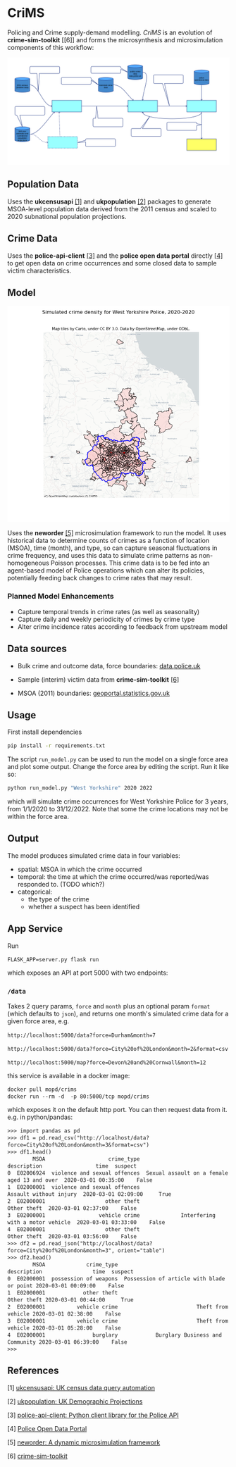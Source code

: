 # CriMS

Policing and Crime supply-demand modelling. *CriMS* is an evolution of **crime-sim-toolkit** [[6]] and forms the microsynthesis and microsimulation components of this workflow:

![workflow](./doc/workflow.svg)

## Population Data

Uses the **ukcensusapi** [[1]](#references) and **ukpopulation** [[2]](#references) packages to generate MSOA-level population data derived from the 2011 census and scaled to 2020 subnational population projections.

## Crime Data

Uses the **police-api-client** [[3]](#references) and the **police open data portal** directly [[4]](#references)  to get open data on crime occurrences and some closed data to sample victim characteristics.

## Model

![sample visualisation](./doc/wy2020.png)

Uses the **neworder** [[5]](#references) microsimulation framework to run the model. It uses historical data to determine counts of crimes as a function of location (MSOA), time (month), and type, so can capture seasonal fluctuations in crime frequency, and uses this data to simulate crime patterns as non-homogeneous Poisson processes. This crime data is to be fed into an agent-based model of Police operations which can alter its policies, potentially feeding back changes to crime rates that may result.

### Planned Model Enhancements

- Capture temporal trends in crime rates (as well as seasonality)
- Capture daily and weekly periodicity of crimes by crime type
- Alter crime incidence rates according to feedback from upstream model

## Data sources

- Bulk crime and outcome data, force boundaries: [data.police.uk](<https://data.police.uk>)

- Sample (interim) victim data from **crime-sim-toolkit** [[6]](#references)

- MSOA (2011) boundaries: [geoportal.statistics.gov.uk](<https://geoportal.statistics.gov.uk/datasets/middle-layer-super-output-areas-december-2011-ew-bsc-v2>)

## Usage

First install dependencies

```bash
pip install -r requirements.txt
```

The script `run_model.py` can be used to run the model on a single force area and plot some output. Change the force area by editing the script. Run it like so:

```bash
python run_model.py "West Yorkshire" 2020 2022
```

which will simulate crime occurrences for West Yorkshire Police for 3 years, from 1/1/2020 to 31/12/2022. Note that some the crime locations may not be within the force area.

## Output

The model produces simulated crime data in four variables:

- spatial: MSOA in which the crime occurred
- temporal: the time at which the crime occurred/was reported/was responded to. (TODO which?)
- categorical:
  - the type of the crime
  - whether a suspect has been identified

## App Service

Run

```
FLASK_APP=server.py flask run
```

which exposes an API at port 5000 with two endpoints:

### `/data`

Takes 2 query params, `force` and `month` plus an optional param `format` (which defaults to `json`), and returns one month's simulated crime data for a given force area, e.g.

`http://localhost:5000/data?force=Durham&month=7`

`http://localhost:5000/data?force=City%20of%20London&month=2&format=csv`

`http://localhost:5000/map?force=Devon%20and%20Cornwall&month=12`

this service is available in a docker image:

```
docker pull mopd/crims
docker run --rm -d  -p 80:5000/tcp mopd/crims
```
which exposes it on the default http port. You can then request data from it. e.g. in python/pandas:

```
>>> import pandas as pd
>>> df1 = pd.read_csv("http://localhost/data?force=City%20of%20London&month=3&format=csv")
>>> df1.head()
        MSOA                    crime_type                                  description                 time  suspect
0  E02006924  violence and sexual offences  Sexual assault on a female aged 13 and over  2020-03-01 00:35:00    False
1  E02000001  violence and sexual offences                       Assault without injury  2020-03-01 02:09:00     True
2  E02000001                   other theft                                  Other theft  2020-03-01 02:37:00    False
3  E02000001                 vehicle crime             Interfering with a motor vehicle  2020-03-01 03:33:00    False
4  E02000001                   other theft                                  Other theft  2020-03-01 03:56:00    False
>>> df2 = pd.read_json("http://localhost/data?force=City%20of%20London&month=3", orient="table")
>>> df2.head()
        MSOA             crime_type                                description                time  suspect
0  E02000001  possession of weapons  Possession of article with blade or point 2020-03-01 00:09:00    False
1  E02000001            other theft                                Other theft 2020-03-01 00:44:00     True
2  E02000001          vehicle crime                         Theft from vehicle 2020-03-01 02:38:00    False
3  E02000001          vehicle crime                         Theft from vehicle 2020-03-01 05:28:00    False
4  E02000001               burglary            Burglary Business and Community 2020-03-01 06:39:00    False
>>>
```

## References

[1] [ukcensusapi: UK census data query automation](<https://pypi.org/project/ukcensusapi/>)

[2] [ukpopulation: UK Demographic Projections](<https://pypi.org/project/ukpopulation/>)

[3] [police-api-client: Python client library for the Police API](<https://pypi.org/project/police-api-client/>)

[4] [Police Open Data Portal](<https://data.police.uk/>)

<!--[4] [humanleague: Microsynthesis using quasirandom sampling and/or IPF](<https://pypi.org/project/humanleague/>)-->

[5] [neworder: A dynamic microsimulation framework](<https://neworder.readthedocs.io>)

[6] [crime-sim-toolkit](<https://github.com/M-O-P-D/crime_sim_toolkit>)